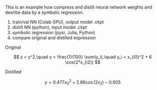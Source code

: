 This is an example how compress and distill neural network weights and desribe data by a symbolic regression.

1. train/val NN (Colab GPU), output model .ckpt
2. distill NN (python), input model .ckpt
3. symbolic regression (pysr, Julia, Python)
4. compare original and distilled expression


Original 

$$ z = y^2,\quad y = \frac{1}{100} \sum(y_i),\quad y_i = x_{i0}^2 + 6 \cos(2*x_{i2}) $$

Distilled

$$ y = 0.477 x_{0}^{2} + 2.86 \cos{\left(2 x_{2} \right)} - 0.905 $$



  



